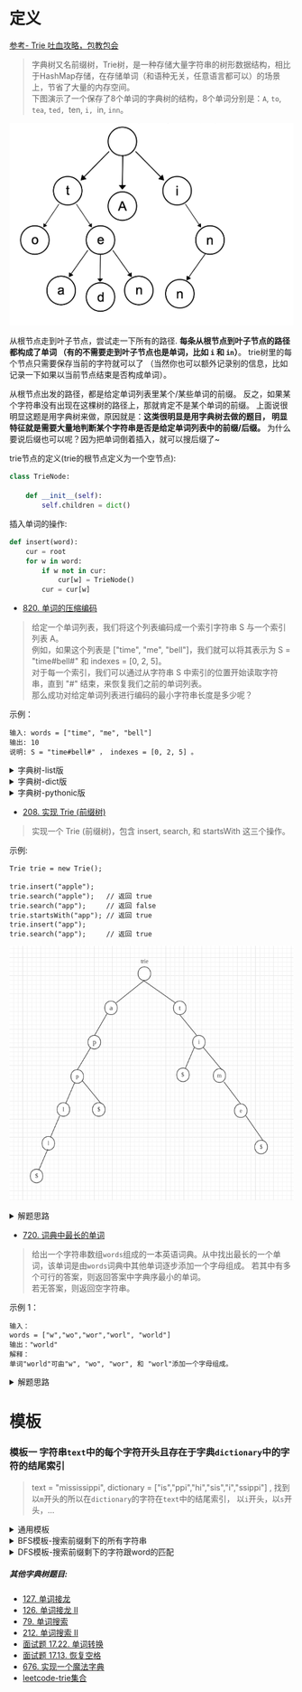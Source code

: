 # 定义
[参考- Trie 吐血攻略，包教包会](https://leetcode-cn.com/problems/short-encoding-of-words/solution/99-java-trie-tu-xie-gong-lue-bao-jiao-bao-hui-by-s/)
> 字典树又名前缀树，Trie树，是一种存储大量字符串的树形数据结构，相比于HashMap存储，在存储单词（和语种无关，任意语言都可以）的场景上，节省了大量的内存空间。      
下图演示了一个保存了8个单词的字典树的结构，8个单词分别是：`A`, `to`, `tea`, `ted, `ten, `i, `in, `inn`。


![字典树1](./相关的图/字典树1.png)

从根节点走到叶子节点，尝试走一下所有的路径.
**每条从根节点到叶子节点的路径都构成了单词
（有的不需要走到叶子节点也是单词，比如 `i` 和 `in`）**。
trie树里的每个节点只需要保存当前的字符就可以了
（当然你也可以额外记录别的信息，比如记录一下如果以当前节点结束是否构成单词）。

从根节点出发的路径，都是给定单词列表里某个/某些单词的前缀。
反之，如果某个字符串没有出现在这棵树的路径上，那就肯定不是某个单词的前缀。
上面说很明显这题是用字典树来做，原因就是：**这类很明显是用字典树去做的题目，
明显特征就是需要大量地判断某个字符串是否是给定单词列表中的前缀/后缀。** 
为什么要说后缀也可以呢？因为把单词倒着插入，就可以搜后缀了~

trie节点的定义(trie的根节点定义为一个空节点):
```python
class TrieNode:
    
    def __init__(self):
        self.children = dict()
```

插入单词的操作:
```python
def insert(word):
    cur = root
    for w in word:
        if w not in cur:
            cur[w] = TrieNode()
        cur = cur[w]
```

- [820. 单词的压缩编码](https://leetcode-cn.com/problems/short-encoding-of-words/)
> 给定一个单词列表，我们将这个列表编码成一个索引字符串 S 与一个索引列表 A。   
例如，如果这个列表是 ["time", "me", "bell"]，我们就可以将其表示为 S = "time#bell#" 和 indexes = [0, 2, 5]。      
对于每一个索引，我们可以通过从字符串 S 中索引的位置开始读取字符串，直到 "#" 结束，来恢复我们之前的单词列表。      
那么成功对给定单词列表进行编码的最小字符串长度是多少呢？      

示例：
```
输入: words = ["time", "me", "bell"]
输出: 10
说明: S = "time#bell#" ， indexes = [0, 2, 5] 。
```
<details>
    <summary>字典树-list版</summary>
    
```python3
class Solution:
    def minimumLengthEncoding(self, words: List[str]) -> int:
        trie = Trie()
        # 1. 先插入长的单词,比如time,这样碰到me就不用在插入了
        # 2. 根据题意, 需要是后缀搜索,故需要单词反着插入
        #    比如time, me则后缀都是me,反着插入即是em前缀
        return sum(trie.insert(word) for word in sorted(words, key=len, reverse=True))
        

class Trie:
    
    def __init__(self):
        self.root = TrieNode()
    
    def insert(self, word):
        is_new = False
        cur = self.root
        for i in range(len(word) - 1, -1, -1):
            idx = ord(word[i]) - ord('a')
            if cur.children[idx] is None:
                is_new = True
                cur.children[idx] = TrieNode()
            cur = cur.children[idx]
        return len(word) + 1 if is_new else 0


class TrieNode:
    
    def __init__(self):
        self.children = [None for _ in range(26)]
```
</details>

<details>
    <summary>字典树-dict版</summary>
    
```python3
class Solution:
    def minimumLengthEncoding(self, words: List[str]) -> int:
        trie = Trie()
        #words = list(set(words))
        return sum(trie.insert(word) for word in sorted(words, key=len, reverse=True))


class Trie:
    
    def __init__(self):
        self.root = TrieNode()
    
    def insert(self, word):
        is_new = False
        cur = self.root
        for w in word[::-1]:
            if w not in cur.children:
                is_new = True
                cur.children[w] = TrieNode()
            cur = cur.children[w]
        return len(word) + 1 if is_new else 0


class TrieNode:
    
    def __init__(self, val=None):
        self.children = dict()
```
</details>

<details>
    <summary>字典树-pythonic版</summary>
    
[参考- 单词的压缩编码](https://leetcode-cn.com/problems/short-encoding-of-words/solution/dan-ci-de-ya-suo-bian-ma-by-leetcode-solution/314321)
```python3
class Solution:
    def minimumLengthEncoding(self, words: List[str]) -> int:
        words = list(set(words)) #remove duplicates
        #Trie is a nested dictionary with nodes created
        # when fetched entries are missing
        Trie = lambda: collections.defaultdict(Trie)
        trie = Trie()

        #reduce(..., S, trie) is trie[S[0]][S[1]][S[2]][...][S[S.length - 1]]
        nodes = [reduce(dict.__getitem__, word[::-1], trie)
                 for word in words]

        #Add word to the answer if it's node has no neighbors
        return sum(len(word) + 1
                   for i, word in enumerate(words)
                   if len(nodes[i]) == 0)

```
</details>

- [208. 实现 Trie (前缀树)](https://leetcode-cn.com/problems/implement-trie-prefix-tree/)
> 实现一个 Trie (前缀树)，包含 insert, search, 和 startsWith 这三个操作。

示例:
```shell script
Trie trie = new Trie();

trie.insert("apple");
trie.search("apple");   // 返回 true
trie.search("app");     // 返回 false
trie.startsWith("app"); // 返回 true
trie.insert("app");   
trie.search("app");     // 返回 true
```
![](./相关的图/字典树2.png)
<details>
    <summary>解题思路</summary>
    
```python3
class Trie:

    def __init__(self):
        """
        Initialize your data structure here.
        """
        self.lookup = {}


    def insert(self, word: str) -> None:
        """
        Inserts a word into the trie.
        """
        trie = self.lookup
        for w in word:
            if w not in trie:
                trie[w] = {}
            trie = trie[w]
        """
        必须以标志字符结尾,不能靠{}为空来判断
        因为,存在重叠情况apple, app, app的结尾不为空,但是app可能存在也可能不存在
        """
        trie['$'] = '$'

    def search(self, word: str) -> bool:
        """
        Returns if the word is in the trie.
        """
        trie = self.lookup
        for w in word:
            if w not in trie:
                return False
            trie = trie[w]
        return '$' in trie


    def startsWith(self, prefix: str) -> bool:
        """
        Returns if there is any word in the trie that starts with the given prefix.
        """
        trie = self.lookup
        for w in prefix:
            if w not in trie:
                return False
            trie = trie[w]
        return True
```
</details>

- [720. 词典中最长的单词](https://leetcode-cn.com/problems/longest-word-in-dictionary/)
> 给出一个字符串数组`words`组成的一本英语词典。从中找出最长的一个单词，该单词是由`words`词典中其他单词逐步添加一个字母组成。
若其中有多个可行的答案，则返回答案中字典序最小的单词。       
若无答案，则返回空字符串。

示例 1：
```
输入：
words = ["w","wo","wor","worl", "world"]
输出："world"
解释： 
单词"world"可由"w", "wo", "wor", 和 "worl"添加一个字母组成。
```
<details>
    <summary>解题思路</summary>
    
```python
class Solution:
    def longestWord(self, words: List[str]) -> str:
        trie = Trie()
        # 第一遍,先建立字典树trie
        for word in words:
            trie.insert(word)
        ans = ''
        # 第二遍, 从最长的单词搜索
        for word in sorted(words, key=len, reverse=True):
            if trie.search(word):
                # 当搜索的单词比已有的单词还短,退出搜索(之后搜索出来的必然不会大于已有的单词长度)
                if len(word) < len(ans): 
                    break
                elif len(word) > len(ans):
                    ans = word
                else:
                    # 取字典序最小者
                    ans = min(ans, word)
        return ans

class TrieNode:

    def __init__(self):
        self.children = collections.defaultdict(TrieNode)
        self.end = False


class Trie:

    def __init__(self):
        self.root = TrieNode()
    
    def insert(self, word):
        node = self.root
        for c in word:
            node = node.children[c]
        # 在每一个单词结尾标记end
        node.end = True

    def search(self, word):
        node = self.root
        for c in word:
            node = node.children.get(c)
            # 在遍历word的过程中,一旦中间某个字符不是结尾字符,即认为不能形成连续的word
            if node is None or not node.end:
                return False
        return True
```
</details>

# 模板
### 模板一  字符串`text`中的每个字符开头且存在于字典`dictionary`中的字符的结尾索引
> text = "mississippi", dictionary = ["is","ppi","hi","sis","i","ssippi"]
>, 找到以`m`开头的所以在`dictionary`的字符在`text`中的结尾索引，
>以`i`开头，以`s`开头，...

<details>
    <summary>通用模板</summary>
    
```python
class Solution:
    def multiSearch(self, big: str, dictionary):
        trie = Trie()
        #　将所有较短字符插入到字典树中, 即构建字典树
        for word in dictionary:
            trie.insert(word)
        # start存储字符串text[i:j+1]在text中的起始索引
        start = collections.defaultdict(list)
        for i in range(len(text)):
            # trie.search()返回所有存在于dictionary且以i开头的字符串的结尾索引j
            for j in trie.search(text, i):
                start[text[i:j+1]].append(i)
        #　通过start，找到dictionary中每个对应较短字符串的索引起始索引，即start和small两者的关系转换
        return [start[small] for small in dictionary]


# 1. 定义字典树节点
class TrieNode:
    def __init__(self):
        self.children = collections.defaultdict(TrieNode)
        self.isword = False


# 2. 定义字典树
class Trie:
    def __init__(self):
        self.root = TrieNode()
    
    # ３. 构建字典树，插入单词
    def insert(self, word):
        node = self.root
        for c in word:
            # 3.1
            node = node.children[c]
        # 一个完整的较短字符串结束标志
        node.isword = True
    
    # ４. 按需要搜索
    def search(self, text, first):
        # 通过构建的字典树，在text中找到所有以text[first]开头的较短字符串的结尾字符的索引
        end = []
        node = self.root
        for idx in range(first, len(text)):
            node = node.children.get(text[idx])
            #　4.1 中间的字符不在first开头的较短字符串中，后面字符更不会在，故直接返回
            if not node:
                return end
            #　4.2 找到一个完整的较短字符，将其结尾字符在text中的索引加入end中
            if node.isword:
                end.append(idx)
        return end
```
</details>


<details>
    <summary>BFS模板-搜索前缀剩下的所有字符串</summary>
    
```python
def sum(self, prefix: str) -> int:
        node = self.root
        for c in prefix:
            node = node.children.get(c)
            # 一个前缀没搜索完，即给定的前缀prefix不存在以创建的字典树中
            if node is None:
                return 0
        # 给定的前缀prefix存在于字典树中，则继续运用bfs搜索所有带有该前缀的key，计算总和
        ans = 0
        deque = collections.deque([node])
        while deque:
            node = deque.popleft()
            if node.iskey:
                # 当前是一个完整的key，将起val计入总和
                ans += node.value
            # 继续搜索下一层的key，直到没有层了(children)
            for nxt_node in node.children.values():
                deque.append(nxt_node)
        return ans
```

`相关题目：`

- [面试题 17.17. 多次搜索](https://leetcode-cn.com/problems/multi-search-lcci/)
- [1065. 字符串的索引对](https://leetcode-cn.com/problems/index-pairs-of-a-string/)
- [面试题 17.13. 恢复空格-sweetiee解法二](https://leetcode-cn.com/problems/re-space-lcci/solution/jian-dan-dp-trieshu-bi-xu-miao-dong-by-sweetiee/)

</details>


<details>
    <summary>DFS模板-搜索前缀剩下的字符跟word的匹配</summary>
    
```python
def search(self, word: str) -> bool:
        """
        Returns if the word is in the data structure. A word could contain the dot character '.' to represent any one letter.
        """
        # dfs搜索匹配的单词
        def helper(node, word):
            for i, c in enumerate(word):
                if c.isalpha():
                    # c为字母且不存在于字典树中，返回false
                    if c not in node.children: return False
                    node = node.children[c]
                else:
                    # c为'.'， 则dfs搜索node.children的每个节点
                    for nxt in node.children:
                        # 有一个节点匹配，即刻返回true
                        if helper(node.children[nxt], word[i+1:]):
                            return True
                    # 让'.'匹配node.children中所有的字母仍然匹配不到，返回false
                    return False
            # 按照word中的每个字符匹配后，最后的一个节点是否是字典中单词的结束
            return node.isword
        return helper(self.root, word)
```

`相关题目：`
- [211. 添加与搜索单词 - 数据结构设计](https://leetcode-cn.com/problems/design-add-and-search-words-data-structure/)
- [676. 实现一个魔法字典](https://leetcode-cn.com/problems/implement-magic-dictionary/)

</details>


##### 其他字典树题目:
- [127. 单词接龙](https://leetcode-cn.com/problems/word-ladder/)
- [126. 单词接龙 II](https://leetcode-cn.com/problems/word-ladder-ii/)
- [79. 单词搜索](https://leetcode-cn.com/problems/word-search/)
- [212. 单词搜索 II](https://leetcode-cn.com/problems/word-search-ii/)
- [面试题 17.22. 单词转换](https://leetcode-cn.com/problems/word-transformer-lcci/)
- [面试题 17.13. 恢复空格](https://leetcode-cn.com/problems/re-space-lcci/)
- [676. 实现一个魔法字典](https://leetcode-cn.com/problems/implement-magic-dictionary/)
- [leetcode-trie集合](https://leetcode-cn.com/tag/trie/)


